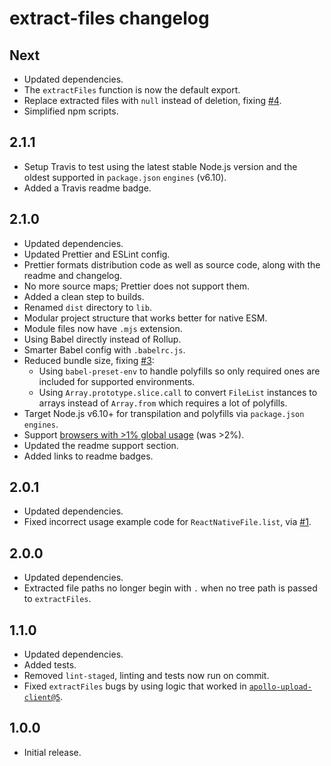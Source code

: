 # extract-files changelog

## Next

* Updated dependencies.
* The `extractFiles` function is now the default export.
* Replace extracted files with `null` instead of deletion, fixing [#4](https://github.com/jaydenseric/extract-files/issues/4).
* Simplified npm scripts.

## 2.1.1

* Setup Travis to test using the latest stable Node.js version and the oldest supported in `package.json` `engines` (v6.10).
* Added a Travis readme badge.

## 2.1.0

* Updated dependencies.
* Updated Prettier and ESLint config.
* Prettier formats distribution code as well as source code, along with the readme and changelog.
* No more source maps; Prettier does not support them.
* Added a clean step to builds.
* Renamed `dist` directory to `lib`.
* Modular project structure that works better for native ESM.
* Module files now have `.mjs` extension.
* Using Babel directly instead of Rollup.
* Smarter Babel config with `.babelrc.js`.
* Reduced bundle size, fixing [#3](https://github.com/jaydenseric/extract-files/issues/3):
  * Using `babel-preset-env` to handle polyfills so only required ones are included for supported environments.
  * Using `Array.prototype.slice.call` to convert `FileList` instances to arrays instead of `Array.from` which requires a lot of polyfills.
* Target Node.js v6.10+ for transpilation and polyfills via `package.json` `engines`.
* Support [browsers with >1% global usage](http://browserl.ist/?q=%3E1%25) (was >2%).
* Updated the readme support section.
* Added links to readme badges.

## 2.0.1

* Updated dependencies.
* Fixed incorrect usage example code for `ReactNativeFile.list`, via [#1](https://github.com/jaydenseric/extract-files/pull/1).

## 2.0.0

* Updated dependencies.
* Extracted file paths no longer begin with `.` when no tree path is passed to `extractFiles`.

## 1.1.0

* Updated dependencies.
* Added tests.
* Removed `lint-staged`, linting and tests now run on commit.
* Fixed `extractFiles` bugs by using logic that worked in [`apollo-upload-client@5`](https://github.com/jaydenseric/apollo-upload-client/tree/v5.0.0).

## 1.0.0

* Initial release.
